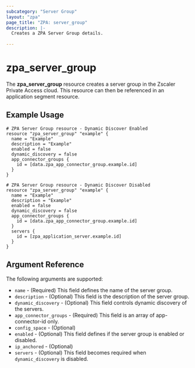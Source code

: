 ```yaml
---
subcategory: "Server Group"
layout: "zpa"
page_title: "ZPA: server_group"
description: |-
  Creates a ZPA Server Group details.
  
---
```


# zpa_server_group

The **zpa_server_group** resource creates a server group in the Zscaler Private Access cloud. This resource can then be referenced in an application segment resource.

## Example Usage

```hcl
# ZPA Server Group resource - Dynamic Discover Enabled
resource "zpa_server_group" "example" {
  name = "Example"
  description = "Example"
  enabled = false
  dynamic_discovery = false
  app_connector_groups {
    id = [data.zpa_app_connector_group.example.id]
  }
}
```

```hcl
# ZPA Server Group resource - Dynamic Discover Disabled
resource "zpa_server_group" "example" {
  name = "Example"
  description = "Example"
  enabled = false
  dynamic_discovery = false
  app_connector_groups {
    id = [data.zpa_app_connector_group.example.id]
  }
  servers {
    id = [zpa_application_server.example.id]
  }
}
```

## Argument Reference

The following arguments are supported:

* `name` - (Required) This field defines the name of the server group.
* `description` - (Optional) This field is the description of the server group.
* `dynamic_discovery` - (Optional) This field controls dynamic discovery of the servers.
* `app_connector_groups` - (Required) This field is an array of app-connector-id only.
* `config_space` - (Optional)
* `enabled` - (Optional) This field defines if the server group is enabled or disabled.
* `ip_anchored` - (Optional)
* `servers` - (Optional) This field becomes required when `dynamic_discovery` is disabled.
